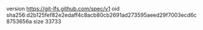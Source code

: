 version https://git-lfs.github.com/spec/v1
oid sha256:d2b125fef82e2edaff4c8acb80cb2691ad273595aeed29f7003ecd6c8753656a
size 33733
